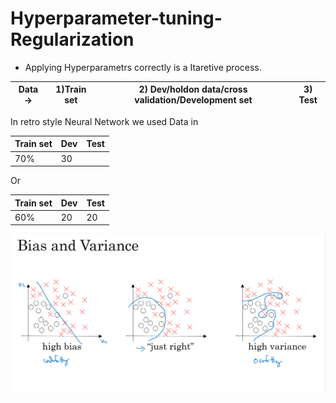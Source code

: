 # Hyperparameter-tuning-Regularization
* Applying Hyperparametrs correctly is a Itaretive process.

Data ->|1)Train set |2) Dev/holdon data/cross validation/Development set|3) Test
--|---|---|--

In retro style Neural Network we used Data in   

Train set | Dev | Test
---|---|---
70%|30|

Or

Train set | Dev | Test
---|---|---
60%|20|20

![Bias](https://github.com/iAmKankan/Hyperparameter-tuning-Regularization/blob/master/images/1.png)

